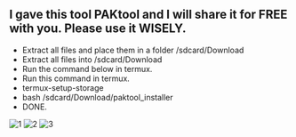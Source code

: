 ## I gave this tool PAKtool and I will share it for FREE with you. Please use it WISELY.
 
 * Extract all files and place them in a folder /sdcard/Download
 * Extract all files into /sdcard/Download
 * Run the command below in termux.
 * Run this command in termux.
 * termux-setup-storage
 * bash /sdcard/Download/paktool_installer
 * DONE.

![1](https://github.com/Gamingan-TV/PAKtool/assets/141518892/91d6afff-3418-4add-8061-b0633d307e76)
![2](https://github.com/Gamingan-TV/PAKtool/assets/141518892/a5c71854-0aa7-407c-a0a7-1feabe31b15d)
![3](https://github.com/Gamingan-TV/PAKtool/assets/141518892/f07f67af-f961-43f5-bcdf-01ef33d3347c)





